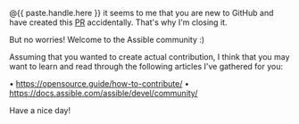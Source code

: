 @{{ paste.handle.here }} it seems to me that you are new to GitHub and
have created this
[PR](https://help.github.com/articles/about-pull-requests/)
accidentally. That's why I'm closing it.

But no worries! Welcome to the Assible community :)

Assuming that you wanted to create actual contribution, I think that
you may want to learn and read through the following articles I've
gathered for you:

• https://opensource.guide/how-to-contribute/
• https://docs.assible.com/assible/devel/community/

Have a nice day!
